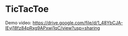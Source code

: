# TicTacToe

Demo video: https://drive.google.com/file/d/1_48YbCJA-IEyj18fz84pRxg9APxwj1qC/view?usp=sharing
